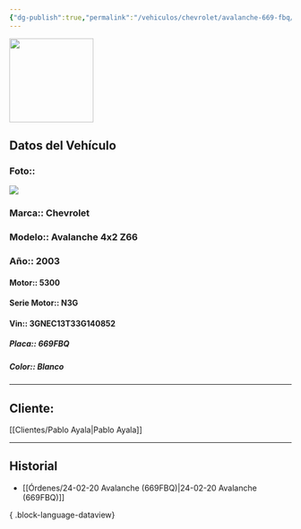 ```yaml
---
{"dg-publish":true,"permalink":"/vehiculos/chevrolet/avalanche-669-fbq/","tags":["Chevrolet"]}
---
```


<img src="https://lh3.googleusercontent.com/d/137fl3TIZ0-PU8b-Pt0bsjclwHub_u78G" width="150">

## Datos del Vehículo 
### Foto:: 
<img src="https://lh3.googleusercontent.com/d/">

### Marca:: Chevrolet 
### Modelo:: Avalanche 4x2 Z66
### Año:: 2003
#### Motor:: 5300
#### Serie Motor:: N3G
#### Vin:: 3GNEC13T33G140852
##### Placa:: 669FBQ
##### Color:: Blanco
---

## Cliente:

[[Clientes/Pablo Ayala\|Pablo Ayala]]

---

## Historial

- [[Órdenes/24-02-20 Avalanche (669FBQ)\|24-02-20 Avalanche (669FBQ)]]

{ .block-language-dataview} 